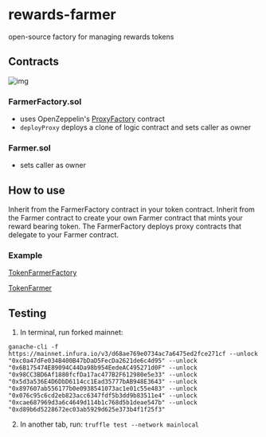 # rewards-farmer
open-source factory for managing rewards tokens

## Contracts

![img](/img/FarmerFactory.png)

### FarmerFactory.sol

* uses OpenZeppelin's [ProxyFactory](https://github.com/OpenZeppelin/openzeppelin-sdk/blob/master/packages/lib/contracts/upgradeability/ProxyFactory.sol) contract
* `deployProxy` deploys a clone of logic contract and sets caller as owner

### Farmer.sol

* sets caller as owner

## How to use

Inherit from the FarmerFactory contract in your token contract. Inherit from the Farmer contract to create your own Farmer contract that mints your reward bearing token. The FarmerFactory deploys proxy contracts that delegate to your Farmer contract.

### Example

[TokenFarmerFactory](contracts/example/TokenFarmerFactory.sol)

[TokenFarmer](contracts/example/TokenFarmer.sol)


## Testing

1. In terminal, run forked mainnet:

```
ganache-cli -f https://mainnet.infura.io/v3/d68ae769e0734ac7a6475ed2fce271cf --unlock "0xc0a47dFe034B400B47bDaD5FecDa2621de6c4d95" --unlock "0x6B175474E89094C44Da98b954EedeAC495271d0F" --unlock "0x98CC3BD6Af1880fcfDa17ac477B2F612980e5e33" --unlock "0x5d3a536E4D6DbD6114cc1Ead35777bAB948E3643" --unlock "0x897607ab556177b0e0938541073ac1e01c55e483" --unlock "0x076c95c6cd2eb823acc6347fdf5b3dd9b83511e4" --unlock "0xcae687969d3a6c4649d114b1c768d5b1deae547b" --unlock "0xd89b6d5228672ec03ab5929d625e373b4f1f25f3"
```

2. In another tab, run: `truffle test --network mainlocal`